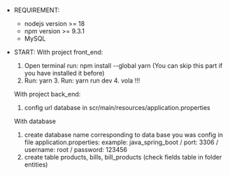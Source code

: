 - REQUIREMENT: 
    + nodejs version >= 18
    + npm version >= 9.3.1
    + MySQL
    
- START: 
  With project front_end:
    1. Open terminal run: npm install --global yarn (You can skip this part if you have installed it before)
     2. Run: yarn 
      3. Run: yarn run dev
       4. vola !!!
    
  With project back_end:
    1. config url database in scr/main/resources/application.properties
    
  With database
    1. create database name corresponding to data base you was config in file application.properties: 
      example: java_spring_boot / port: 3306 / username: root / password: 123456
     2. create table products, bills, bill_products
      (check fields table in folder entities)
   
